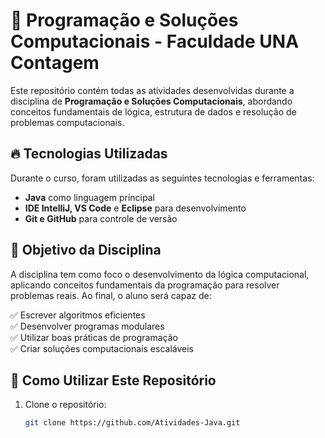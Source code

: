 # 🚀 Programação e Soluções Computacionais - Faculdade UNA Contagem

Este repositório contém todas as atividades desenvolvidas durante a disciplina de **Programação e Soluções Computacionais**, abordando conceitos fundamentais de lógica, estrutura de dados e resolução de problemas computacionais.

## 🔥 Tecnologias Utilizadas
Durante o curso, foram utilizadas as seguintes tecnologias e ferramentas:

- **Java** como linguagem principal
- **IDE IntelliJ, VS Code** e **Eclipse** para desenvolvimento
- **Git e GitHub** para controle de versão

## 📖 Objetivo da Disciplina
A disciplina tem como foco o desenvolvimento da lógica computacional, aplicando conceitos fundamentais da programação para resolver problemas reais. Ao final, o aluno será capaz de:

✅ Escrever algoritmos eficientes  
✅ Desenvolver programas modulares  
✅ Utilizar boas práticas de programação  
✅ Criar soluções computacionais escaláveis  

## 📂 Como Utilizar Este Repositório
1. Clone o repositório:
   ```bash
   git clone https://github.com/Atividades-Java.git
